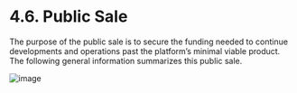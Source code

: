 # 4.6. Public Sale

The purpose of the public sale is to secure the funding needed to continue developments and operations past the platform’s minimal viable product. The following general information summarizes this public sale.

![image](https://user-images.githubusercontent.com/120378/154845285-b4276a35-2a4d-4402-a90d-51cd4e114bc0.png)
